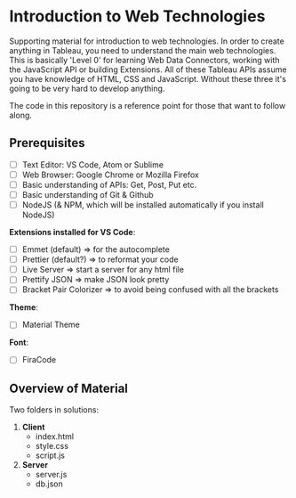 # **Introduction to Web Technologies**

Supporting material for introduction to web technologies. In order to create anything in Tableau, you need to understand the main web technologies. This is basically 'Level 0' for learning Web Data Connectors, working with the JavaScript API or building Extensions. All of these Tableau APIs assume you have knowledge of HTML, CSS and JavaScript. Without these three it's going to be very hard to develop anything.

The code in this repository is a reference point for those that want to follow along.

## **Prerequisites**

- [ ] Text Editor: VS Code, Atom or Sublime
- [ ] Web Browser: Google Chrome or Mozilla Firefox
- [ ] Basic understanding of APIs: Get, Post, Put etc.
- [ ] Basic understanding of Git & Github
- [ ] NodeJS (& NPM, which will be installed automatically if you install NodeJS)

**Extensions installed for VS Code**:

- [ ] Emmet (default) => for the autocomplete
- [ ] Prettier (default?) => to reformat your code
- [ ] Live Server => start a server for any html file
- [ ] Prettify JSON => make JSON look pretty
- [ ] Bracket Pair Colorizer => to avoid being confused with all the brackets

**Theme**:

- [ ] Material Theme

**Font**:

- [ ] FiraCode

## Overview of Material

Two folders in solutions:

1. **Client**
   - index.html
   - style.css
   - script.js
2. **Server**
   - server.js
   - db.json
